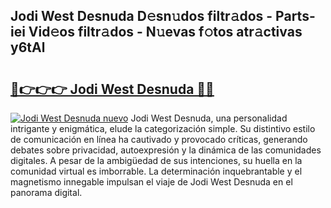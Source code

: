 ## Jodi West Desnuda D𝚎sn𝚞dos filtr𝚊dos - Parts-iei Vid𝚎os filtr𝚊dos - N𝚞evas f𝚘tos atr𝚊ctivas y6tAl

# <h2><a href="http://mb7v7rn.tromn.icu/?c=Jodi+West+Desnuda">🔗👉👉👉 Jodi West Desnuda 🔗🔗</a></h2>

[![Jodi West Desnuda nuevo](https://i.imgur.com/pEAQMta.gif)](http://mb7v7rn.tromn.icu/?c=Jodi+West+Desnuda)
Jodi West Desnuda, una personalidad intrigante y enigmática, elude la categorización simple. Su distintivo estilo de comunicación en línea ha cautivado y provocado críticas, generando debates sobre privacidad, autoexpresión y la dinámica de las comunidades digitales. A pesar de la ambigüedad de sus intenciones, su huella en la comunidad virtual es imborrable. La determinación inquebrantable y el magnetismo innegable impulsan el viaje de Jodi West Desnuda en el panorama digital.
